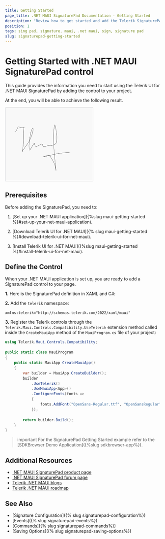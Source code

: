 ```yaml
---
title: Getting Started
page_title: .NET MAUI SignaturePad Documentation - Getting Started
description: "Review how to get started and add the Telerik SignaturePad for .NET MAUI control. in your application."
position: 1
tags: sing pad, signature, maui, .net maui, sign, signature pad
slug: signaturepad-getting-started
---
```


# Getting Started with .NET MAUI SignaturePad control

This guide provides the information you need to start using the Telerik UI for .NET MAUI SignaturePad by adding the control to your project.

At the end, you will be able to achieve the following result.

![.NET MAUI SignaturePad Getting Started](images/signaturepad-getting-started.png)

## Prerequisites

Before adding the SignaturePad, you need to:

1. [Set up your .NET MAUI application]({%slug maui-getting-started %}#set-up-your-net-maui-application).

1. [Download Telerik UI for .NET MAUI]({% slug maui-getting-started %}#download-telerik-ui-for-net-maui).

1. [Install Telerik UI for .NET MAUI]({%slug maui-getting-started %}#install-telerik-ui-for-net-maui).

## Define the Control

When your .NET MAUI application is set up, you are ready to add a SignaturePad control to your page.

**1.** Here is the SignaturePad definition in XAML and C#:

<snippet id='signaturepad-getting-started-xaml'/>
<snippet id='signaturepad-getting-started-csharp'/>

**2.** Add the `telerik` namespace:

```XAML
xmlns:telerik="http://schemas.telerik.com/2022/xaml/maui"
```

**3.** Register the Telerik controls through the `Telerik.Maui.Controls.Compatibility.UseTelerik` extension method called inside the `CreateMauiApp` method of the `MauiProgram.cs` file of your project:

```C#
using Telerik.Maui.Controls.Compatibility;

public static class MauiProgram
{
	public static MauiApp CreateMauiApp()
	{
		var builder = MauiApp.CreateBuilder();
		builder
			.UseTelerik()
			.UseMauiApp<App>()
			.ConfigureFonts(fonts =>
			{
				fonts.AddFont("OpenSans-Regular.ttf", "OpenSansRegular");
			});

		return builder.Build();
	}
}           
```

>important For the SignaturePad Getting Started example refer to the [SDKBrowser Demo Application]({%slug sdkbrowser-app%}).

## Additional Resources

- [.NET MAUI SignaturePad product page](https://www.telerik.com/maui-ui/signaturepad)
- [.NET MAUI SignaturePad forum page](https://www.telerik.com/forums/maui?tagId=1978)
- [Telerik .NET MAUI blogs](https://www.telerik.com/blogs/mobile-net-maui)
- [Telerik .NET MAUI roadmap](https://www.telerik.com/support/whats-new/maui-ui/roadmap)

## See Also

- [Signature Configuration]({% slug signaturepad-configuration%})
- [Events]({% slug signaturepad-events%})
- [Commands]({% slug signaturepad-commands%})
- [Saving Options]({% slug signaturepad-saving-options%})